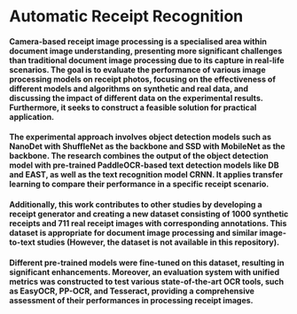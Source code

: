 # Automatic Receipt Recognition

#### Camera-based receipt image processing is a specialised area within document image understanding, presenting more significant challenges than traditional document image processing due to its capture in real-life scenarios. The goal is to evaluate the performance of various image processing models on receipt photos, focusing on the effectiveness of different models and algorithms on synthetic and real data, and discussing the impact of different data on the experimental results. Furthermore, it seeks to construct a feasible solution for practical application.

#### The experimental approach involves object detection models such as NanoDet with ShuffleNet as the backbone and SSD with MobileNet as the backbone. The research combines the output of the object detection model with pre-trained PaddleOCR-based text detection models like DB and EAST, as well as the text recognition model CRNN. It applies transfer learning to compare their performance in a specific receipt scenario. 

#### Additionally, this work contributes to other studies by developing a receipt generator and creating a new dataset consisting of 1000 synthetic receipts and 711 real receipt images with corresponding annotations. This dataset is appropriate for document image processing and similar image-to-text studies (However, the dataset is not available in this repository). 

#### Different pre-trained models were fine-tuned on this dataset, resulting in significant enhancements. Moreover, an evaluation system with unified metrics was constructed to test various state-of-the-art OCR tools, such as EasyOCR, PP-OCR, and Tesseract, providing a comprehensive assessment of their performances in processing receipt images.
